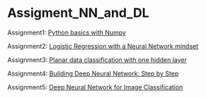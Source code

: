 # Assigment_NN_and_DL
Assignment1: [Python basics with Numpy](A1_Python_Basics_with_Numpy.ipynb)

Assignment2: [Logistic Regression with a Neural Network mindset](A2_Logistic_Regression_with_a_Neural_Network_mindset.ipynb)

Assignment3: [Planar data classification with one hidden layer](A3_Planar_data_classification_with_one_hidden_layer.ipynb)

Assignment4: [Building Deep Neural Network: Step by Step](A4_Building_your_Deep_Neural_Network_Step_by_Step.ipynb)

Assignment5: [Deep Neural Network for Image Classification](https://github.com/Abeer-Rahman/Assigment_NN_and_DL/blob/main/A5_Deep%20Neural%20Network%20-%20Application.ipynb)
